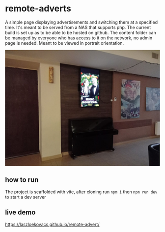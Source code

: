 # remote-adverts

A simple page displaying advertisements and switching them at a specified time.
It's meant to be served from a NAS that supports php. The current build is set up as to be able to be hosted on github.
The content folder can be managed by everyone who has access to it on the network, no admin page is needed.
Meant to be viewed in portrait orientation.

![photo](img.jpg)

## how to run
The project is scaffolded with vite, after cloning run
`npm i` then `npm run dev` to start a dev server

## live demo
https://laszloekovacs.github.io/remote-advert/
